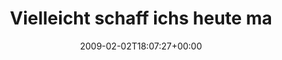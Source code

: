 ---
retweeted: false
source: <a href="http://twitter.com" rel="nofollow">Twitter Web Client</a>
entities:
  hashtags: []
  symbols: []
  user_mentions:
  - name: Lehmanns Media
    screen_name: Lehmanns
    indices:
    - '42'
    - '51'
    id_str: '16603975'
    id: '16603975'
  urls: []
display_text_range:
- '0'
- '73'
favorite_count: '0'
id_str: '1170492419'
truncated: false
retweet_count: '0'
id: '1170492419'
created_at: Mon Feb 02 18:07:27 +0000 2009
favorited: false
full_text: Vielleicht schaff ichs heute mal, mich im [@Lehmanns](https://twitter.com/Lehmanns)
  einsperren zu lassen.
lang: de
tags:
- pesos:twitter
date: '2009-02-02T18:07:27+00:00'
src: https://twitter.com/bascht/status/1170492419
original_url: https://twitter.com/bascht/status/1170492419
type: twitter_tweet
text: Vielleicht schaff ichs heute mal, mich im [@Lehmanns](https://twitter.com/Lehmanns)
  einsperren zu lassen.
title: Vielleicht schaff ichs heute ma

---